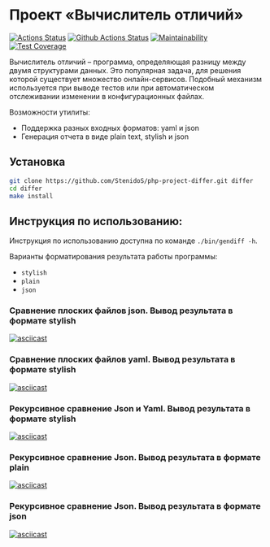 # Проект «Вычислитель отличий»

[![Actions Status](https://github.com/StenidoS/php-project-differ/workflows/hexlet-check/badge.svg)](https://github.com/StenidoS/php-project-differ/actions)
[![Github Actions Status](https://github.com/StenidoS/php-project-differ/workflows/CI/badge.svg)](https://github.com/StenidoS/php-project-differ/actions)
[![Maintainability](https://api.codeclimate.com/v1/badges/9f83efce639667fe4221/maintainability)](https://github.com/StenidoS/php-project-differ/maintainability)
[![Test Coverage](https://api.codeclimate.com/v1/badges/9f83efce639667fe4221/test_coverage)](https://github.com/StenidoS/php-project-differ/test_coverage)

Вычислитель отличий – программа, определяющая разницу между двумя структурами данных. Это популярная задача, для решения 
которой существует множество онлайн-сервисов. Подобный механизм используется при выводе тестов или при автоматическом 
отслеживании изменении в конфигурационных файлах.

Возможности утилиты:

* Поддержка разных входных форматов: yaml и json
* Генерация отчета в виде plain text, stylish и json

## Установка

```bash
git clone https://github.com/StenidoS/php-project-differ.git differ
cd differ
make install
```

## Инструкция по использованию:

Инструкция по использованию доступна по команде ```./bin/gendiff -h```.

Варианты форматирования результата работы программы:

- ```stylish```
- ```plain```
- ```json```

### Сравнение плоских файлов json. Вывод результата в формате stylish

[![asciicast]()]()

### Сравнение плоских файлов yaml. Вывод результата в формате stylish

[![asciicast]()]()

### Рекурсивное сравнение Json и Yaml. Вывод результата в формате stylish

[![asciicast]()]()

### Рекурсивное сравнение Json. Вывод результата в формате plain

[![asciicast]()]()

### Рекурсивное сравнение Json. Вывод результата в формате json

[![asciicast]()]()
